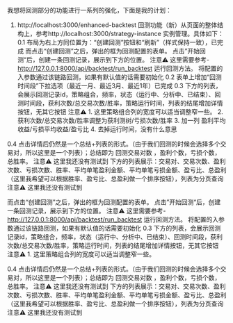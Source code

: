 我想将回测部分的功能进行一系列的强化，下面是我的计划：
1. http://localhost:3000/enhanced-backtest 回测功能（新）从页面的整体结构上，参考http://localhost:3000/strategy-instance 实例管理。具体如下：
0.1 布局为右上方同位置为：“创建回测”按钮和“刷新”（样式保持一致），已完成
而点击“创建回测”之后，弹出的框为回测配置的表单。
点击”开始回测“后，创建一条回测记录，展示到下方的位置。
    注意⚠️ 这里需要参考- http://127.0.0.1:8000/api/backtest/run_backtest 运行回测方法。
    将配置的入参数通过该链路回测，如果有默认值的话需要初始化
0.2 表单上增加“回测时间段”下拉选项（最近一月、最近3月、最近1年）已完成
0.3 下方的列表，会展示回测记录id，策略组合，频率，状态（运行中、分析中、已结束）、回测时间段，获利次数/总交易次数/胜率，策略运行时间，列表的结尾增加详情按钮，无其它按钮
    注意⚠️ 1. 这里策略组合列的宽度可以适当调整窄一些。 2. 获利次数/总交易次数/胜率调整为获利测树/亏损次数/胜率 3. 加一列 盈利平均收益/亏损平均收益/盈亏比 4. 去掉运行时间，没有什么意思

0.4 点击详情后仍然是一个总结+列表的形式。（由于我们回测的时候会选择多个交易对，所以这里是一个列表）；总结即为 回测交易对数 ，盈利个数，亏损个数，总胜率。
    注意⚠️ 这里我还没有测试到
下方的列表展示：交易对、交易次数、盈利次数、亏损次数、胜率、平均单笔盈利金额、平均单笔亏损金额、盈亏比、总盈利 （这里我希望可以根据胜率、盈亏比、总盈利做一个排序按钮），列表为分页查询
    注意⚠️ 这里我还没有测试到

而点击“创建回测”之后，弹出的框为回测配置的表单。
点击”开始回测“后，创建一条回测记录，展示到下方的位置。
    注意⚠️ 这里需要参考- http://127.0.0.1:8000/api/backtest/run_backtest 运行回测方法。
    将配置的入参数通过该链路回测，如果有默认值的话需要初始化
0.3 下方的列表，会展示回测记录id，策略组合，频率，状态（运行中、分析中、已结束）、回测时间段，获利次数/总交易次数/胜率，策略运行时间，列表的结尾增加详情按钮，无其它按钮
    注意⚠️ 1. 这里策略组合列的宽度可以适当调整窄一些。 


    

0.4 点击详情后仍然是一个总结+列表的形式。（由于我们回测的时候会选择多个交易对，所以这里是一个列表）；总结即为 回测交易对数 ，盈利个数，亏损个数，总胜率。
    注意⚠️ 这里我还没有测试到
下方的列表展示：交易对、交易次数、盈利次数、亏损次数、胜率、平均单笔盈利金额、平均单笔亏损金额、盈亏比、总盈利 （这里我希望可以根据胜率、盈亏比、总盈利做一个排序按钮），列表为分页查询
    注意⚠️ 这里我还没有测试到



